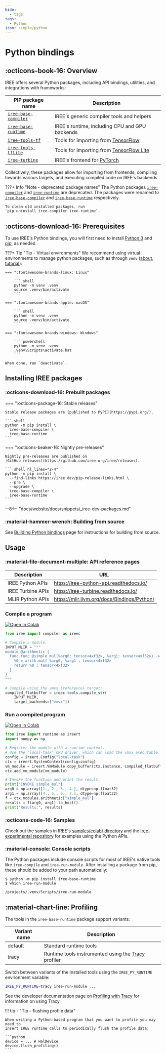 ```yaml
---
hide:
  - tags
tags:
  - Python
icon: simple/python
---
```


# Python bindings

## :octicons-book-16: Overview

IREE offers several Python packages, including API bindings, utilities, and
integrations with frameworks:

PIP package name | Description
-- | --
[`iree-base-compiler`](https://pypi.org/project/iree-base-compiler/) | IREE's generic compiler tools and helpers
[`iree-base-runtime`](https://pypi.org/project/iree-base-runtime/) | IREE's runtime, including CPU and GPU backends
[`iree-tools-tf`](https://pypi.org/project/iree-tools-tf/) | Tools for importing from [TensorFlow](https://www.tensorflow.org/)
[`iree-tools-tflite`](https://pypi.org/project/iree-tools-tflite/) | Tools for importing from [TensorFlow Lite](https://www.tensorflow.org/lite)
[`iree-turbine`](https://pypi.org/project/iree-turbine/) | IREE's frontend for [PyTorch](https://pytorch.org/)

Collectively, these packages allow for importing from frontends, compiling
towards various targets, and executing compiled code on IREE's backends.

???+ Info "Note - deprecated package names"
    The Python packages
    [`iree-compiler`](https://pypi.org/project/iree-compiler/) and
    [`iree-runtime`](https://pypi.org/project/iree-runtime/) are deprecated.
    The packages were renamed to
    [`iree-base-compiler`](https://pypi.org/project/iree-base-compiler/) and
    [`iree-base-runtime`](https://pypi.org/project/iree-base-runtime/)
    respectively.

    To clean old installed packages, run
    `pip uninstall iree-compiler iree-runtime`.

## :octicons-download-16: Prerequisites

To use IREE's Python bindings, you will first need to install
[Python 3](https://www.python.org/downloads/) and
[pip](https://pip.pypa.io/en/stable/installing/), as needed.

???+ Tip "Tip - Virtual environments"
    We recommend using virtual environments to manage python packages, such as
    through `venv`
    ([about](https://docs.python.org/3/library/venv.html),
    [tutorial](https://docs.python.org/3/tutorial/venv.html)):

    === ":fontawesome-brands-linux: Linux"

        ``` shell
        python -m venv .venv
        source .venv/bin/activate
        ```

    === ":fontawesome-brands-apple: macOS"

        ``` shell
        python -m venv .venv
        source .venv/bin/activate
        ```

    === ":fontawesome-brands-windows: Windows"

        ``` powershell
        python -m venv .venv
        .venv\Scripts\activate.bat
        ```

    When done, run `deactivate`.

## Installing IREE packages

### :octicons-download-16: Prebuilt packages

=== ":octicons-package-16: Stable releases"

    Stable release packages are [published to PyPI](https://pypi.org/).

    ``` shell
    python -m pip install \
      iree-base-compiler \
      iree-base-runtime
    ```

=== ":octicons-beaker-16: Nightly pre-releases"

    Nightly pre-releases are published on
    [GitHub releases](https://github.com/iree-org/iree/releases).

    ``` shell hl_lines="2-4"
    python -m pip install \
      --find-links https://iree.dev/pip-release-links.html \
      --pre \
      --upgrade \
      iree-base-compiler \
      iree-base-runtime
    ```

--8<-- "docs/website/docs/snippets/_iree-dev-packages.md"

### :material-hammer-wrench: Building from source

See [Building Python bindings](../../building-from-source/getting-started.md#python-bindings)
page for instructions for building from source.

## Usage

### :material-file-document-multiple: API reference pages

Description | URL
-- | --
IREE Python APIs | <https://iree-python-api.readthedocs.io/>
IREE Turbine APIs | <https://iree-turbine.readthedocs.io/>
MLIR Python APIs | <https://mlir.llvm.org/docs/Bindings/Python/>

### Compile a program

[![Open In Colab](https://colab.research.google.com/assets/colab-badge.svg)](https://colab.research.google.com/github/iree-org/iree/blob/main/samples/colab/low_level_invoke_function.ipynb)

```python
from iree import compiler as ireec

# Compile a module.
INPUT_MLIR = """
module @arithmetic {
  func.func @simple_mul(%arg0: tensor<4xf32>, %arg1: tensor<4xf32>) -> tensor<4xf32> {
    %0 = arith.mulf %arg0, %arg1 : tensor<4xf32>
    return %0 : tensor<4xf32>
  }
}
"""

# Compile using the vmvx (reference) target:
compiled_flatbuffer = ireec.tools.compile_str(
    INPUT_MLIR,
    target_backends=["vmvx"])
```

### Run a compiled program

[![Open In Colab](https://colab.research.google.com/assets/colab-badge.svg)](https://colab.research.google.com/github/iree-org/iree/blob/main/samples/colab/low_level_invoke_function.ipynb)

```python
from iree import runtime as ireert
import numpy as np

# Register the module with a runtime context.
# Use the "local-task" CPU driver, which can load the vmvx executable:
config = ireert.Config("local-task")
ctx = ireert.SystemContext(config=config)
vm_module = ireert.VmModule.copy_buffer(ctx.instance, compiled_flatbuffer)
ctx.add_vm_module(vm_module)

# Invoke the function and print the result.
print("INVOKE simple_mul")
arg0 = np.array([1., 2., 3., 4.], dtype=np.float32)
arg1 = np.array([4., 5., 6., 7.], dtype=np.float32)
f = ctx.modules.arithmetic["simple_mul"]
results = f(arg0, arg1).to_host()
print("Results:", results)
```

### :octicons-code-16: Samples

Check out the samples in IREE's
[samples/colab/ directory](https://github.com/iree-org/iree/tree/main/samples/colab)
and the
[iree-experimental repository](https://github.com/iree-org/iree-experimental)
for examples using the Python APIs.

### :material-console: Console scripts

The Python packages include console scripts for most of IREE's native tools
like `iree-compile` and `iree-run-module`.  After installing a package from
pip, these should be added to your path automatically:

```console
$ python -m pip install iree-base-runtime
$ which iree-run-module

/projects/.venv/Scripts/iree-run-module
```

## :material-chart-line: Profiling

The tools in the `iree-base-runtime` package support variants:

| Variant name | Description |
| ------------ | ----------- |
default | Standard runtime tools
tracy | Runtime tools instrumented using the [Tracy](https://github.com/wolfpld/tracy) profiler

Switch between variants of the installed tools using the `IREE_PY_RUNTIME`
environment variable:

```bash
IREE_PY_RUNTIME=tracy iree-run-module ...
```

See the developer documentation page on
[Profiling with Tracy](../../developers/performance/profiling-with-tracy.md)
for information on using Tracy.

!!! tip - "Tip - flushing profile data"

    When writing a Python-based program that you want to profile you may need to
    insert IREE runtime calls to periodically flush the profile data:

    ```python
    device = ... # HalDevice
    device.flush_profiling()
    ```
